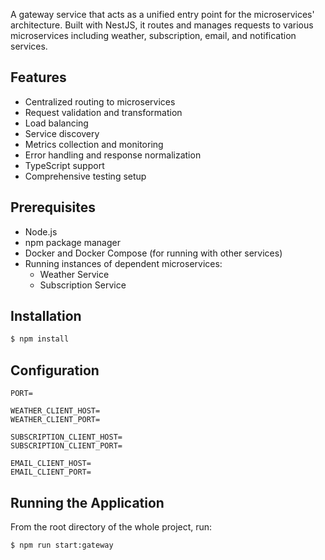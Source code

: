 A gateway service that acts as a unified entry point for the microservices' architecture. Built with NestJS, it routes
and manages requests to various microservices including weather, subscription, email, and notification services.

## Features

- Centralized routing to microservices
- Request validation and transformation
- Load balancing
- Service discovery
- Metrics collection and monitoring
- Error handling and response normalization
- TypeScript support
- Comprehensive testing setup

## Prerequisites

- Node.js
- npm package manager
- Docker and Docker Compose (for running with other services)
- Running instances of dependent microservices:
    - Weather Service
    - Subscription Service

## Installation

```bash
$ npm install
```

## Configuration

```dotenv
PORT=

WEATHER_CLIENT_HOST=
WEATHER_CLIENT_PORT=

SUBSCRIPTION_CLIENT_HOST=
SUBSCRIPTION_CLIENT_PORT=

EMAIL_CLIENT_HOST=
EMAIL_CLIENT_PORT=
```

## Running the Application

From the root directory of the whole project, run:

```bash
$ npm run start:gateway
```